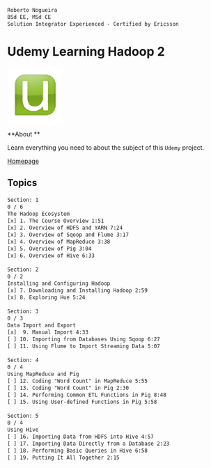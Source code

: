 ```
Roberto Nogueira  
BSd EE, MSd CE
Solution Integrator Experienced - Certified by Ericsson
```
# Udemy Learning Hadoop 2

![udemy image](images/udemy.png)

**About **

Learn everything you need to about the subject of this `Udemy` project.

[Homepage](https://www.udemy.com/learning-hadoop-2/learn/v4/content)

## Topics
```
Section: 1
0 / 6
The Hadoop Ecosystem
[x] 1. The Course Overview 1:51
[x] 2. Overview of HDFS and YARN 7:24
[x] 3. Overview of Sqoop and Flume 3:17
[x] 4. Overview of MapReduce 3:38
[x] 5. Overview of Pig 3:04
[x] 6. Overview of Hive 6:33

Section: 2
0 / 2
Installing and Configuring Hadoop
[x] 7. Downloading and Installing Hadoop 2:59
[x] 8. Exploring Hue 5:24

Section: 3
0 / 3
Data Import and Export
[x]  9. Manual Import 4:33
[ ] 10. Importing from Databases Using Sqoop 6:27
[ ] 11. Using Flume to Import Streaming Data 5:07

Section: 4
0 / 4
Using MapReduce and Pig
[ ] 12. Coding "Word Count" in MapReduce 5:55
[ ] 13. Coding "Word Count" in Pig 2:30
[ ] 14. Performing Common ETL Functions in Pig 8:48
[ ] 15. Using User-defined Functions in Pig 5:58

Section: 5
0 / 4
Using Hive
[ ] 16. Importing Data from HDFS into Hive 4:57
[ ] 17. Importing Data Directly from a Database 2:23
[ ] 18. Performing Basic Queries in Hive 6:58
[ ] 19. Putting It All Together 2:15
```

